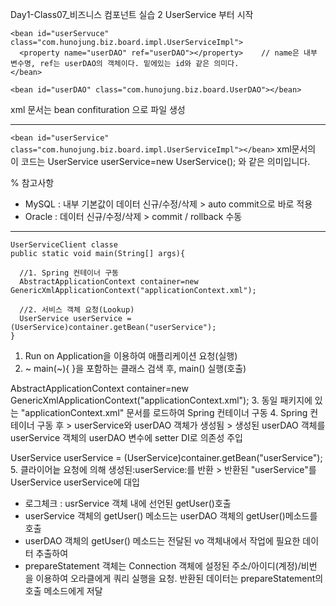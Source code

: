 Day1-Class07_비즈니스 컴포넌트 실습 2 UserService 부터 시작

```
<bean id="userServuce" class="com.hunojung.biz.board.impl.UserServiceImpl">
  <property name="userDAO" ref="userDAO"></property>	// name은 내부 변수명, ref는 userDAO의 객체이다. 밑에있는 id와 같은 의미다.
</bean>

<bean id="userDAO" class="com.hunojung.biz.board.UserDAO"></bean>
```

xml 문서는 bean confituration 으로 파일 생성

---

```<bean id="userService" class="com.hunojung.biz.board.impl.UserServiceImpl"></bean>```
xml문서의 이 코드는 UserService userService=new UserService(); 와 같은 의미입니다.

% 참고사항
- MySQL : 내부 기본값이 데이터 신규/수정/삭제 > auto commit으로 바로 적용
- Oracle : 데이터 신규/수정/삭제 > commit / rollback 수동

---

```
UserServiceClient classe
public static void main(String[] args){

  //1. Spring 컨테이너 구동
  AbstractApplicationContext container=new GenericXmlApplicationContext("applicationContext.xml");

  //2. 서비스 객체 요청(Lookup)
  UserService userService = (UserService)container.getBean("userService");
}
```
1. Run on Application을 이용하여 애플리케이션 요청(실행)
2. ~ main(~){ }을 포함하는 클래스 검색 후, main() 실행(호출)

AbstractApplicationContext container=new GenericXmlApplicationContext("applicationContext.xml");
3. 동일 패키지에 있는 "applicationContext.xml" 문서를 로드하여 Spring 컨테이너 구동
4. Spring 컨테이너 구동 후 > userService와 userDAO 객체가 생성됨 > 생성된 userDAO 객체를 userService 객체의 userDAO 변수에 setter DI로 의존성 주입


UserService userService = (UserService)container.getBean("userService");
5. 클라이어늩 요청에 의해 생성된:userService:를 반환 > 반환된 "userService"를 UserService userService에 대입
- 로그체크 : usrService 객체 내에 선언된 getUser()호출
- userService 객체의 getUser() 메소드는 userDAO 객체의 getUser()메소드를 호출
- userDAO 객체의 getUser() 메소드는 전달된 vo 객체내에서 작업에 필요한 데이터 추출하여
- prepareStatement 객체는 Connection 객체에 설정된 주소/아이디(계정)/비번 을 이용하여 오라클에게 쿼리 실행을 요청. 반환된 데이터는 prepareStatement의 호출 메소드에게 저달
